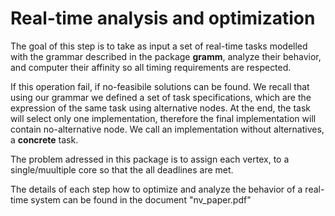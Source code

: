 # Real-time analysis and optimization

The goal of this step is to take as input a set of real-time tasks
modelled with the grammar described in the package **gramm**, analyze
their behavior, and computer their affinity so all timing requirements
are respected.

If this operation fail, if no-feasibile solutions can be found. We
recall that using our grammar we defined a set of task specifications,
which are the expression of the same task using alternative nodes. At
the end, the task will select only one implementation, therefore the
final implementation will contain no-alternative node. We call an
implementation without alternatives, a **concrete** task. 
 

The problem adressed in this package is to assign each vertex, to a
single/muultiple core so that the all deadlines are met.

The details of each step how to optimize and analyze the behavior of a
real-time system can be found in the document "nv_paper.pdf" 
